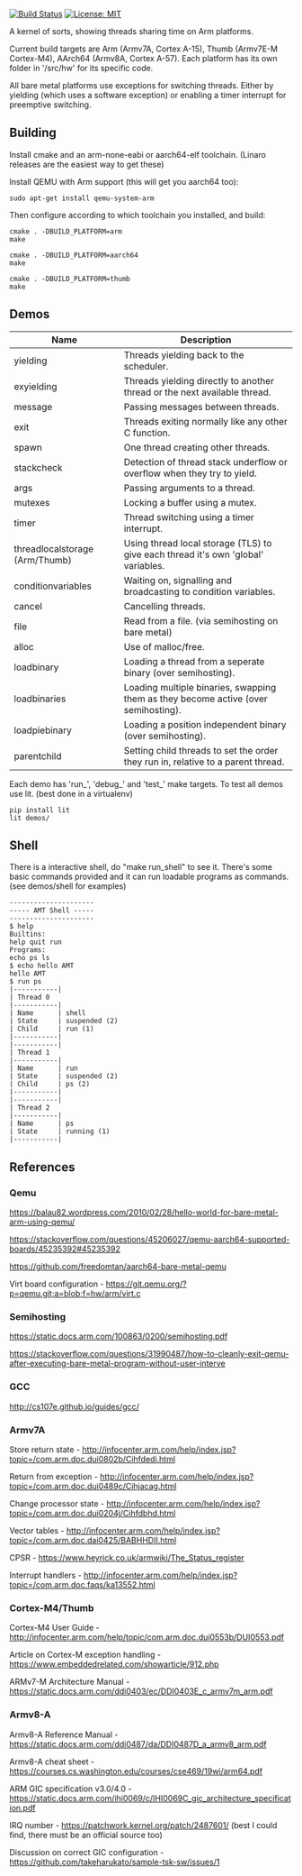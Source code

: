 [![Build Status](https://dev.azure.com/spickettdavid/spickettdavid/_apis/build/status/DavidSpickett.ARMMultiTasking?branchName=master)](https://dev.azure.com/spickettdavid/spickettdavid/_build/latest?definitionId=1&branchName=master) [![License: MIT](https://img.shields.io/badge/License-MIT-yellow.svg)](https://opensource.org/licenses/MIT)

A kernel of sorts, showing threads sharing time on Arm platforms.

Current build targets are Arm (Armv7A, Cortex A-15), Thumb (Armv7E-M Cortex-M4), AArch64 (Armv8A, Cortex A-57). Each platform has its own folder in '/src/hw' for its specific code.

All bare metal platforms use exceptions for switching threads. Either by yielding (which uses a software exception) or enabling a timer interrupt for preemptive switching.

## Building

Install cmake and an arm-none-eabi or aarch64-elf toolchain. (Linaro releases are the easiest way to get these)

Install QEMU with Arm support (this will get you aarch64 too):
```
sudo apt-get install qemu-system-arm
```

Then configure according to which toolchain you installed, and build:
```
cmake . -DBUILD_PLATFORM=arm
make

cmake . -DBUILD_PLATFORM=aarch64
make

cmake . -DBUILD_PLATFORM=thumb
make
```

## Demos

| Name                              | Description                                                                        |
|-----------------------------------|------------------------------------------------------------------------------------|
| yielding                          | Threads yielding back to the scheduler.                                            |
| exyielding                        | Threads yielding directly to another thread or the next available thread.          |
| message                           | Passing messages between threads.                                                  |
| exit                              | Threads exiting normally like any other C function.                                |
| spawn                             | One thread creating other threads.                                                 |
| stackcheck                        | Detection of thread stack underflow or overflow when they try to yield.            |
| args                              | Passing arguments to a thread.                                                     |
| mutexes                           | Locking a buffer using a mutex.                                                    |
| timer                             | Thread switching using a timer interrupt.                                          |
| threadlocalstorage (Arm/Thumb)    | Using thread local storage (TLS) to give each thread it's own 'global' variables.  |
| conditionvariables                | Waiting on, signalling and broadcasting to condition variables.                    |
| cancel                            | Cancelling threads.                                                                |
| file                              | Read from a file. (via semihosting on bare metal)                                  |
| alloc                             | Use of malloc/free.                                                                |
| loadbinary                        | Loading a thread from a seperate binary (over semihosting).                        |
| loadbinaries                      | Loading multiple binaries, swapping them as they become active (over semihosting). |
| loadpiebinary                     | Loading a position independent binary (over semihosting).                          |
| parentchild                       | Setting child threads to set the order they run in, relative to a parent thread.   |

Each demo has 'run_<demo>', 'debug_<demo>' and 'test_<demo>' make targets. To test all demos use lit. (best done in a virtualenv)

```
pip install lit
lit demos/
```

## Shell

There is a interactive shell, do "make run_shell" to see it. There's some basic commands provided and it can run loadable programs as commands. (see demos/shell for examples)

```
---------------------
----- AMT Shell -----
---------------------
$ help
Builtins:
help quit run
Programs:
echo ps ls
$ echo hello AMT
hello AMT
$ run ps
|-----------|
| Thread 0
|-----------|
| Name      | shell
| State     | suspended (2)
| Child     | run (1)
|-----------|
|-----------|
| Thread 1
|-----------|
| Name      | run
| State     | suspended (2)
| Child     | ps (2)
|-----------|
|-----------|
| Thread 2
|-----------|
| Name      | ps
| State     | running (1)
|-----------|
```

## References

### Qemu

https://balau82.wordpress.com/2010/02/28/hello-world-for-bare-metal-arm-using-qemu/

https://stackoverflow.com/questions/45206027/qemu-aarch64-supported-boards/45235392#45235392

https://github.com/freedomtan/aarch64-bare-metal-qemu

Virt board configuration - https://git.qemu.org/?p=qemu.git;a=blob;f=hw/arm/virt.c

### Semihosting

https://static.docs.arm.com/100863/0200/semihosting.pdf

https://stackoverflow.com/questions/31990487/how-to-cleanly-exit-qemu-after-executing-bare-metal-program-without-user-interve

### GCC

http://cs107e.github.io/guides/gcc/

### Armv7A

Store return state - http://infocenter.arm.com/help/index.jsp?topic=/com.arm.doc.dui0802b/Cihfdedi.html

Return from exception - http://infocenter.arm.com/help/index.jsp?topic=/com.arm.doc.dui0489c/Cihjacag.html

Change processor state - http://infocenter.arm.com/help/index.jsp?topic=/com.arm.doc.dui0204j/Cihfdbhd.html

Vector tables - http://infocenter.arm.com/help/index.jsp?topic=/com.arm.doc.dai0425/BABHHDII.html

CPSR - https://www.heyrick.co.uk/armwiki/The_Status_register

Interrupt handlers - http://infocenter.arm.com/help/index.jsp?topic=/com.arm.doc.faqs/ka13552.html

### Cortex-M4/Thumb

Cortex-M4 User Guide - http://infocenter.arm.com/help/topic/com.arm.doc.dui0553b/DUI0553.pdf

Article on Cortex-M exception handling - https://www.embeddedrelated.com/showarticle/912.php

ARMv7-M Architecture Manual - https://static.docs.arm.com/ddi0403/ec/DDI0403E_c_armv7m_arm.pdf

### Armv8-A

Armv8-A Reference Manual - https://static.docs.arm.com/ddi0487/da/DDI0487D_a_armv8_arm.pdf

Armv8-A cheat sheet - https://courses.cs.washington.edu/courses/cse469/19wi/arm64.pdf

ARM GIC specification v3.0/4.0 - https://static.docs.arm.com/ihi0069/c/IHI0069C_gic_architecture_specification.pdf

IRQ number - https://patchwork.kernel.org/patch/2487601/ (best I could find, there must be an official source too)

Discussion on correct GIC configuration - https://github.com/takeharukato/sample-tsk-sw/issues/1
